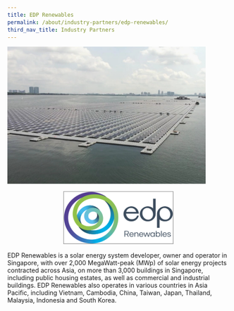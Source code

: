 ```yaml
---
title: EDP Renewables 
permalink: /about/industry-partners/edp-renewables/
third_nav_title: Industry Partners
---
```

<img src="/images/careers/industry-partners/sunseap_large.png" alt="Sunseap Group - Floating PV" style="width: 450px; height: 312px;" /><br/>

<div style="text-align: center;">
    <a href="https://www.edpr.com/apac/en" target="_blank"><img alt="Sunseap Group" src="/images/common/partner-logos/edp%20renewables%20logo.png" style="width: 250px; height: 120px;"></a>
</div>

EDP Renewables is a solar energy system developer, owner and operator in Singapore, with over 2,000 MegaWatt-peak (MWp) of solar energy projects contracted across Asia, on more than 3,000 buildings in Singapore, including public housing estates, as well as commercial and industrial buildings. EDP Renewables also operates in various countries in Asia Pacific, including Vietnam, Cambodia, China, Taiwan, Japan, Thailand, Malaysia, Indonesia and South Korea.
